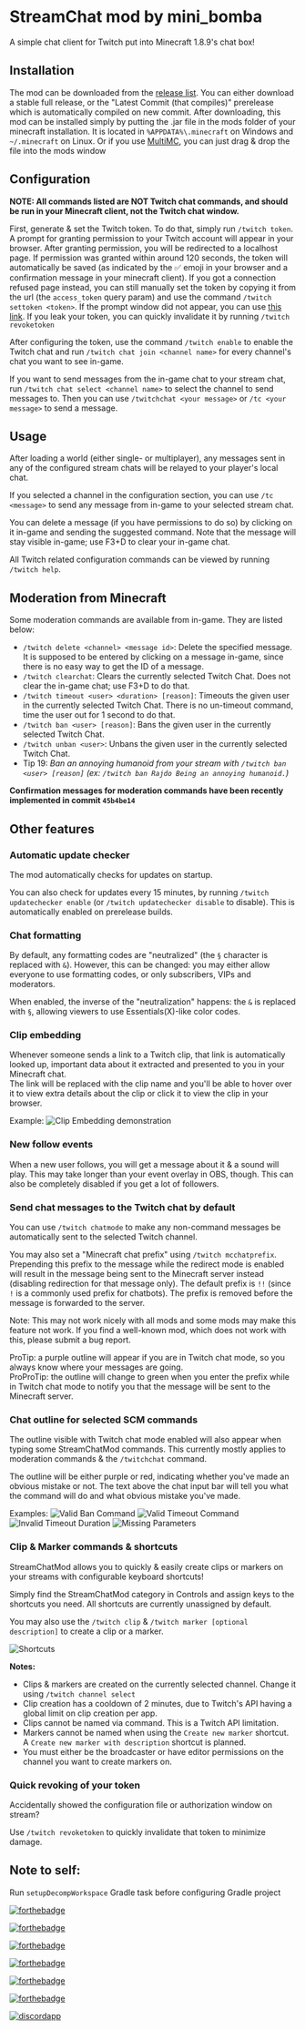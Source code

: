 # StreamChat mod by mini_bomba

A simple chat client for Twitch put into Minecraft 1.8.9's chat box!

## Installation

The mod can be downloaded from the [release list](https://github.com/mini-bomba/StreamChatMod/releases).
You can either download a stable full release, or the "Latest Commit (that compiles)" prerelease which is automatically compiled on new commit.
After downloading, this mod can be installed simply by putting the .jar file in the mods folder of your minecraft installation.
It is located in `%APPDATA%\.minecraft` on Windows and `~/.minecraft` on Linux.
Or if you use [MultiMC](https://multimc.org), you can just drag & drop the file into the mods window

## Configuration

**NOTE: All commands listed are NOT Twitch chat commands, and should be run in your Minecraft client, not the Twitch chat window.**

First, generate & set the Twitch token. To do that, simply run `/twitch token`.
A prompt for granting permission to your Twitch account will appear in your browser.
After granting permission, you will be redirected to a localhost page. If permission was granted
within around 120 seconds, the token will automatically be saved (as indicated by the ✅ emoji in your browser and a confirmation message in your minecraft client).
If you got a connection refused page instead, you can still manually set the token by copying it from the url (the `access_token` query param)
and use the command `/twitch settoken <token>`.
If the prompt window did not appear, you can use [this link](https://id.twitch.tv/oauth2/authorize?response_type=token&client_id=q7s0qfrigoczrj1a1cltcebjx95q8g&redirect_uri=http://localhost:39571&scope=chat:read+chat:edit).
If you leak your token, you can quickly invalidate it by running `/twitch revoketoken`

After configuring the token, use the command `/twitch enable` to enable the Twitch chat and run `/twitch chat join <channel name>` for every channel's chat you want to see in-game.

If you want to send messages from the in-game chat to your stream chat, run `/twitch chat select <channel name>` to select the channel to send messages to.
Then you can use `/twitchchat <your message>` or `/tc <your message>` to send a message.

## Usage

After loading a world (either single- or multiplayer), any messages sent in any of the configured stream chats will be relayed to 
your player's local chat.

If you selected a channel in the configuration section, you can use `/tc <message>` to send any message from in-game to your selected stream chat.

You can delete a message (if you have permissions to do so) by clicking on it in-game and sending the suggested command. Note that the message will stay visible in-game; use F3+D to clear your in-game chat.

All Twitch related configuration commands can be viewed by running `/twitch help`.

## Moderation from Minecraft

Some moderation commands are available from in-game. They are listed below:
* `/twitch delete <channel> <message id>`: Delete the specified message. It is supposed to be entered by clicking on a message in-game, since there is no easy way to get the ID of a message.
* `/twitch clearchat`: Clears the currently selected Twitch Chat. Does not clear the in-game chat; use F3+D to do that.
* `/twitch timeout <user> <duration> [reason]`: Timeouts the given user in the currently selected Twitch Chat. There is no un-timeout command, time the user out for 1 second to do that.
* `/twitch ban <user> [reason]`: Bans the given user in the currently selected Twitch Chat.
* `/twitch unban <user>`: Unbans the given user in the currently selected Twitch Chat.
* Tip 19: *Ban an annoying humanoid from your stream with `/twitch ban <user> [reason]` (ex: `/twitch ban Rajdo Being an annoying humanoid.`)*

**Confirmation messages for moderation commands have been recently implemented in commit `45b4be14`**

## Other features

### Automatic update checker
The mod automatically checks for updates on startup.

You can also check for updates every 15 minutes, by running `/twitch updatechecker enable` (or `/twitch updatechecker disable` to disable).
This is automatically enabled on prerelease builds.

### Chat formatting
By default, any formatting codes are "neutralized" (the `§` character is replaced with `&`).
However, this can be changed: you may either allow everyone to use formatting codes, or only subscribers, VIPs and moderators.

When enabled, the inverse of the "neutralization" happens: the `&` is replaced with `§`, allowing viewers to use Essentials(X)-like color codes.

### Clip embedding
Whenever someone sends a link to a Twitch clip, that link is automatically looked up,
important data about it extracted and presented to you in your Minecraft chat.<br>
The link will be replaced with the clip name and you'll be able to hover over it to
view extra details about the clip or click it to view the clip in your browser.

Example:
![Clip Embedding demonstration](https://cdn.upload.systems/uploads/ZUz1hj1R.png)

### New follow events
When a new user follows, you will get a message about it & a sound will play. This may take longer than your event overlay in OBS, though.
This can also be completely disabled if you get a lot of followers.

### Send chat messages to the Twitch chat by default
You can use `/twitch chatmode` to make any non-command messages be automatically sent to the selected Twitch channel.

You may also set a "Minecraft chat prefix" using `/twitch mcchatprefix`.
Prepending this prefix to the message while the redirect mode is enabled will result in the message being sent to the Minecraft server instead (disabling redirection for that message only).
The default prefix is `!!` (since `!` is a commonly used prefix for chatbots).
The prefix is removed before the message is forwarded to the server.

Note: This may not work nicely with all mods and some mods may make this feature not work. If you find a well-known mod, which does not work with this, please submit a bug report.

ProTip: a purple outline will appear if you are in Twitch chat mode, so you always know where your messages are going.<br>
ProProTip: the outline will change to green when you enter the prefix while in Twitch chat mode to notify you that the message will be sent to the Minecraft server.

### Chat outline for selected SCM commands
The outline visible with Twitch chat mode enabled will also appear when typing some StreamChatMod commands. This
currently mostly applies to moderation commands & the `/twitchchat` command.

The outline will be either purple or red, indicating whether you've made an obvious mistake or not. The text above the
chat input bar will tell you what the command will do and what obvious mistake you've made.

Examples:
![Valid Ban Command](https://cdn.upload.systems/uploads/SkKnCNQl.png)
![Valid Timeout Command](https://cdn.upload.systems/uploads/oj0qxwGu.png)
![Invalid Timeout Duration](https://cdn.upload.systems/uploads/BIXbpaLC.png)
![Missing Parameters](https://cdn.upload.systems/uploads/cSGZ0Ghp.png)

### Clip & Marker commands & shortcuts

StreamChatMod allows you to quickly & easily create clips or markers on your streams with configurable keyboard
shortcuts!

Simply find the StreamChatMod category in Controls and assign keys to the shortcuts you need. All shortcuts are
currently unassigned by default.

You may also use the `/twitch clip` & `/twitch marker [optional description]` to create a clip or a marker.

![Shortcuts](https://cdn.upload.systems/uploads/z39N17dk.png)

**Notes:**

* Clips & markers are created on the currently selected channel. Change it using `/twitch channel select`
* Clip creation has a cooldown of 2 minutes, due to Twitch's API having a global limit on clip creation per app.
* Clips cannot be named via command. This is a Twitch API limitation.
* Markers cannot be named when using the `Create new marker` shortcut. A `Create new marker with description` shortcut
  is planned.
* You must either be the broadcaster or have editor permissions on the channel you want to create markers on.

### Quick revoking of your token

Accidentally showed the configuration file or authorization window on stream?

Use `/twitch revoketoken` to quickly invalidate that token to minimize damage.

## Note to self:

Run `setupDecompWorkspace` Gradle task before configuring Gradle project

[![forthebadge](https://forthebadge.com/images/badges/made-with-java.svg)](https://forthebadge.com)

[![forthebadge](https://forthebadge.com/images/badges/works-on-my-machine.svg)](https://forthebadge.com)

[![forthebadge](https://forthebadge.com/images/badges/powered-by-black-magic.svg)](https://forthebadge.com)

[![forthebadge](https://forthebadge.com/images/badges/uses-badges.svg)](https://forthebadge.com)

[![forthebadge](https://forthebadge.com/images/badges/uses-git.svg)](https://forthebadge.com)

[![forthebadge](https://forthebadge.com/images/badges/for-you.svg)](https://forthebadge.com)

[![discordapp](https://cdn.discordapp.com/attachments/585500299234639872/792049752563777536/ryszard-pizza-rolls2.png)](https://endermanolandia.xyz)
